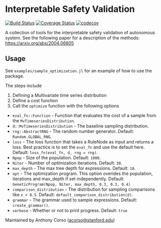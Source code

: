 # Interpretable Safety Validation
[![Build Status](https://travis-ci.org/sisl/InterpretableValidation.jl.svg?branch=master)](https://travis-ci.org/sisl/InterpretableValidation.jl) [![Coverage Status](https://coveralls.io/repos/github/sisl/InterpretableValidation.jl/badge.svg?branch=master)](https://coveralls.io/github/sisl/InterpretableValidation.jl?branch=master) [![codecov](https://codecov.io/gh/sisl/InterpretableValidation.jl/branch/master/graph/badge.svg)](https://codecov.io/gh/sisl/InterpretableValidation.jl)

A collection of tools for the interpretable safety validation of autonomous system. See the following paper for a description of the methods: https://arxiv.org/abs/2004.06805

## Usage
See `examples/sample_optimization.jl` for an example of how to use the package.

The steps include
1. Defining a Multivariate time series distribution
2. Define a cost function
3. Call the `optimize` function with the following options

* `eval_fn::Function` - Function that evaluates the cost of a sample from the `MvTimeseriesDistribution`.
* `d::MvTimeseriesDistribution` - The baseline sampling distribution.
* `rng::AbstractRNG` - The random number generator. Default: `Random.GLOBAL_RNG`.
* `loss` - The loss function that takes a RuleNode as input and returns a loss. Best practice is to set the `eval_fn` and use the default here. Default: `loss_fn(eval_fn, d, rng = rng)`.
* `Npop` - Size of the population. Default: `1000`.
* `Niter` - Number of optimization iterations. Default: `30`.
* `max_depth` - The max tree depth for expressions. Default: `10`.
* `opt` -  The optimization program. This option overides the population, iterations and max_depth if set independently. Default: `GeneticProgram(Npop, Niter, max_depth, 0.3, 0.3, 0.4)`
* `comparison_distribution` - The distribution for sampling comparisons like `x < 0.5`. Default:  `default_comparison_distribution(d)`.
* `grammar` - The grammar used to sample expressions. Default: `create_grammar()`.
* `verbose` - Whether or not to print progress. Default: `true`


Maintained by Anthony Corso (acorso@stanford.edu)
